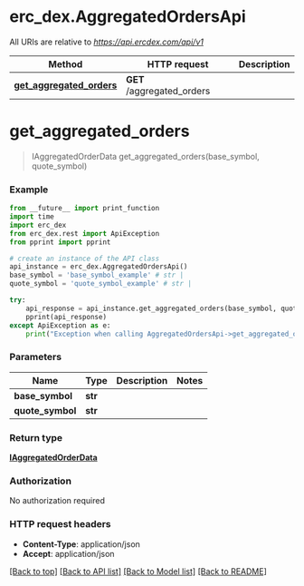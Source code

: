 # erc_dex.AggregatedOrdersApi

All URIs are relative to *https://api.ercdex.com/api/v1*

Method | HTTP request | Description
------------- | ------------- | -------------
[**get_aggregated_orders**](AggregatedOrdersApi.md#get_aggregated_orders) | **GET** /aggregated_orders | 


# **get_aggregated_orders**
> IAggregatedOrderData get_aggregated_orders(base_symbol, quote_symbol)



### Example
```python
from __future__ import print_function
import time
import erc_dex
from erc_dex.rest import ApiException
from pprint import pprint

# create an instance of the API class
api_instance = erc_dex.AggregatedOrdersApi()
base_symbol = 'base_symbol_example' # str | 
quote_symbol = 'quote_symbol_example' # str | 

try:
    api_response = api_instance.get_aggregated_orders(base_symbol, quote_symbol)
    pprint(api_response)
except ApiException as e:
    print("Exception when calling AggregatedOrdersApi->get_aggregated_orders: %s\n" % e)
```

### Parameters

Name | Type | Description  | Notes
------------- | ------------- | ------------- | -------------
 **base_symbol** | **str**|  | 
 **quote_symbol** | **str**|  | 

### Return type

[**IAggregatedOrderData**](IAggregatedOrderData.md)

### Authorization

No authorization required

### HTTP request headers

 - **Content-Type**: application/json
 - **Accept**: application/json

[[Back to top]](#) [[Back to API list]](../README.md#documentation-for-api-endpoints) [[Back to Model list]](../README.md#documentation-for-models) [[Back to README]](../README.md)

